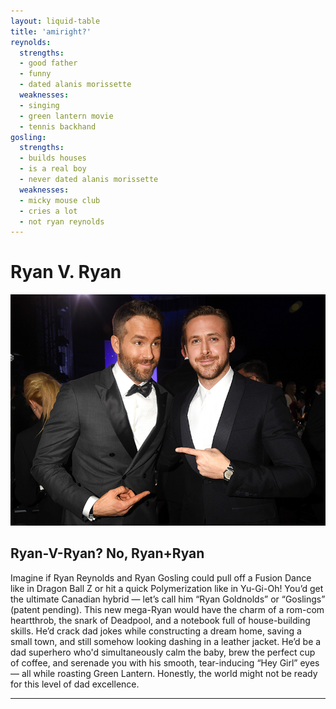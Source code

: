```yaml
---
layout: liquid-table
title: 'amiright?'
reynolds:
  strengths:
  - good father
  - funny
  - dated alanis morissette
  weaknesses: 
  - singing
  - green lantern movie
  - tennis backhand 
gosling:
  strengths: 
  - builds houses
  - is a real boy
  - never dated alanis morissette
  weaknesses: 
  - micky mouse club
  - cries a lot
  - not ryan reynolds
---
```


# Ryan V. Ryan

<!-- Image comes first -->
![](/assets/img/ryan-v-ryan.jpg)  



<!-- Paragraph comes after the table -->
## Ryan-V-Ryan? No, Ryan+Ryan

Imagine if Ryan Reynolds and Ryan Gosling could pull off a Fusion Dance like in Dragon Ball Z or hit a quick Polymerization like in Yu-Gi-Oh! You’d get the ultimate Canadian hybrid — let’s call him “Ryan Goldnolds” or “Goslings” (patent pending). This new mega-Ryan would have the charm of a rom-com heartthrob, the snark of Deadpool, and a notebook full of house-building skills. He’d crack dad jokes while constructing a dream home, saving a small town, and still somehow looking dashing in a leather jacket. He’d be a dad superhero who'd simultaneously calm the baby, brew the perfect cup of coffee, and serenade you with his smooth, tear-inducing “Hey Girl” eyes — all while roasting Green Lantern. Honestly, the world might not be ready for this level of dad excellence.

<hr>
